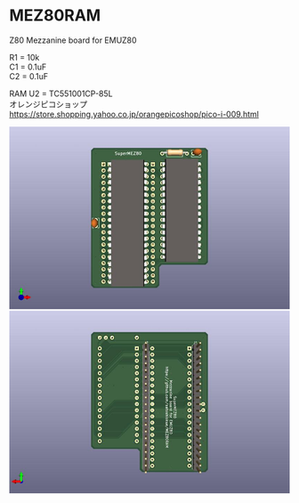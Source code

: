 # MEZ80RAM
Z80 Mezzanine board for EMUZ80

R1 = 10k  
C1 = 0.1uF  
C2 = 0.1uF  

RAM U2 = TC551001CP-85L  
オレンジピコショップ  
https://store.shopping.yahoo.co.jp/orangepicoshop/pico-i-009.html

![MEZ80RAM PCB TOP](https://github.com/satoshiokue/MEZ80RAM/blob/main/imgs/MEZ80RAM_top.jpg)
![MEZ80RAM PCB BOTTOM](https://github.com/satoshiokue/MEZ80RAM/blob/main/imgs/MEZ80RAM_bottom.jpg)

